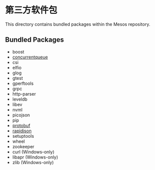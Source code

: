 # 第三方软件包

This directory contains bundled packages within the Mesos repository.

## Bundled Packages

  - boost
  - [concurrentqueue](concurrentqueue.md)
  - csi
  - elfio
  - glog
  - gtest
  - gperftools
  - grpc
  - http-parser
  - leveldb
  - libev
  - nvml
  - picojson
  - pip
  - [protobuf](protobuf.md)
  - [rapidjson](rapidjson.md)
  - setuptools
  - wheel
  - zookeeper
  - curl (Windows-only)
  - libapr (Windows-only)
  - zlib (Windows-only)
